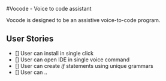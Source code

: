 #Vocode - Voice to code assistant 

Vocode is designed to be an assistive voice-to-code program.

## User Stories

* [] User can install in single click
* [] User can open IDE in single voice command
* [] User can create *if* statements using unique grammars
* [] User can ..
